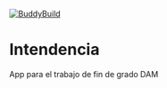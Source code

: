 [![BuddyBuild](https://dashboard.buddybuild.com/api/statusImage?appID=574783897480970100300d66&branch=master&build=latest)](https://dashboard.buddybuild.com/apps/574783897480970100300d66/build/latest)
# Intendencia
App para el trabajo de fin de grado DAM
